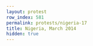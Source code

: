 ```yaml
---
layout: protest
row_index: 581
permalink: protests/nigeria-17
title: Nigeria, March 2014
hidden: true
---
```

